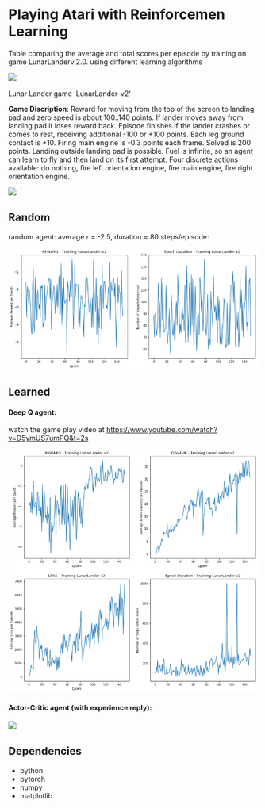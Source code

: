 # Playing Atari with Reinforcemen Learning



Table comparing the average and total scores per episode by training on game LunarLanderv.2.0. using different learning algorithms

<img src=https://raw.githubusercontent.com/celisun/2017-18Playing_Atari_with_Reinforcement_Learning/master/res/results_table.png width="450">

Lunar Lander game 'LunarLander-v2'





**Game Discription**: Reward for moving from the top of the screen to landing pad and zero speed is about 100..140 points. If lander moves away from landing pad it loses reward back. Episode finishes if the lander crashes or comes to rest, receiving additional -100 or +100 points. Each leg ground contact is +10. Firing main engine is -0.3 points each frame. Solved is 200 points. Landing outside landing pad is possible. Fuel is infinite, so an agent can learn to fly and then land on its first attempt. Four discrete actions available: do nothing, fire left orientation engine, fire main engine, fire right orientation engine.

<img src=https://raw.githubusercontent.com/celisun/2017-18Playing_Atari_with_Reinforcement_Learning/master/res/rl.gif width="400">


## Random
random agent: average r = -2.5, duration = 80 steps/episode:

<img src="https://raw.githubusercontent.com/celisun/2017-18Playing_Atari_with_DeepQLearning/master/res/results-random.png" width="550">

## Learned
#### Deep Q agent:
watch the game play video at https://www.youtube.com/watch?v=D5ymUS7umPQ&t=2s

<img src="https://raw.githubusercontent.com/celisun/2017-18Playing_Atari_with_DeepQLearning/master/res/results-Q.png" width="550">


#### Actor-Critic agent (with experience reply):

<img src=https://raw.githubusercontent.com/celisun/2017-18Playing_Atari_with_Reinforcement_Learning/master/res/results-AC-replay.png width="550">



## Dependencies

* python
* pytorch
* numpy
* matplotlib
